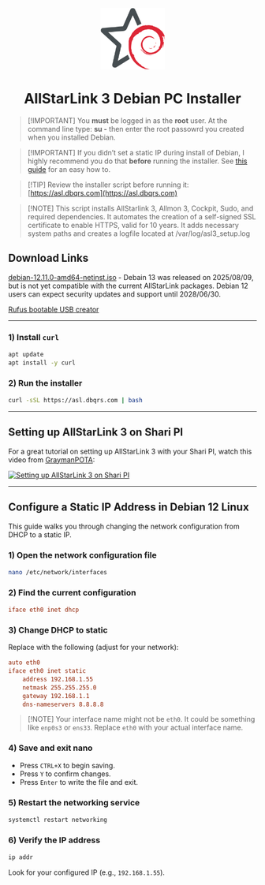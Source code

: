 <p align="center">
  <img
    src="logo200.png"
    alt="Unofficial ASL3/Debian Logo"
    title="ASL3 / Debian"
    width="131"
    height="125"
  />
</p>

<h1 align="center">AllStarLink 3 Debian PC Installer</h1>

> \[!IMPORTANT]
> You **must** be logged in as the **root** user. At the command line type: **su -**  then enter the root passowrd you created when you installed Debian.

<!-- > \[!IMPORTANT]
> If you didn’t set a static IP during install of Debian, I highly recommend you do that **before** running the installer.
> See [this guide](#configure-a-static-ip-address-in-debian-12-linux) for an easy how to. -->

> \[!IMPORTANT]
> If you didn’t set a static IP during install of Debian, I highly recommend you do that **before** running the installer.
> See [this guide](https://github.com/dbqrs/asl3/wiki/Configure-a-Static-IP-Address-in-Debian-12-Linux) for an easy how to.

> \[!TIP]
> Review the installer script before running it: [https://asl.dbqrs.com](https://asl.dbqrs.com)

> \[!NOTE]
> This script installs AllStarlink 3, Allmon 3, Cockpit, Sudo, and required dependencies. It automates the creation of a self-signed SSL certificate to enable HTTPS, valid for 10 years. It adds necessary system paths and creates a logfile located at /var/log/asl3_setup.log

## Download Links
[debian-12.11.0-amd64-netinst.iso](https://cdimage.debian.org/cdimage/archive/12.11.0/amd64/iso-cd/debian-12.11.0-amd64-netinst.iso) - Debain 13 was released on 2025/08/09, but is not yet compatible with the current AllStarLink packages. Debian 12 users can expect security updates and support until 2028/06/30.

[Rufus bootable USB creator](https://rufus.ie/en/)

---

### 1) Install `curl`

```bash
apt update
apt install -y curl
```

### 2) Run the installer

```bash
curl -sSL https://asl.dbqrs.com | bash
```

---

## Setting up AllStarLink 3 on Shari PI

For a great tutorial on setting up AllStarLink 3 with your Shari PI, watch this video from [GraymanPOTA](https://graymanpota.com/):

[![Setting up AllStarLink 3 on Shari PI](https://img.youtube.com/vi/NPgTRa5bpnY/0.jpg)](https://www.youtube.com/watch?v=NPgTRa5bpnY)

---

## Configure a Static IP Address in Debian 12 Linux

This guide walks you through changing the network configuration from DHCP to a static IP.

### 1) Open the network configuration file

```bash
nano /etc/network/interfaces
```

### 2) Find the current configuration

```ini
iface eth0 inet dhcp
```

### 3) Change DHCP to static

Replace with the following (adjust for your network):

```ini
auto eth0
iface eth0 inet static
    address 192.168.1.55
    netmask 255.255.255.0
    gateway 192.168.1.1
    dns-nameservers 8.8.8.8
```

> \[!NOTE]
> Your interface name might not be `eth0`. It could be something like `enp0s3` or `ens33`.
> Replace `eth0` with your actual interface name.

### 4) Save and exit nano

* Press `CTRL+X` to begin saving.
* Press `Y` to confirm changes.
* Press `Enter` to write the file and exit.

### 5) Restart the networking service

```bash
systemctl restart networking
```

### 6) Verify the IP address

```bash
ip addr
```

Look for your configured IP (e.g., `192.168.1.55`).
